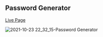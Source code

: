 ## Password Generator

[Live Page](https://ryanlopez12.github.io/pwgenerator/)

![2021-10-23 22_32_15-Password Generator](https://user-images.githubusercontent.com/17996569/138582218-b4f89996-4259-4739-8a84-76de5f484dcd.png)
